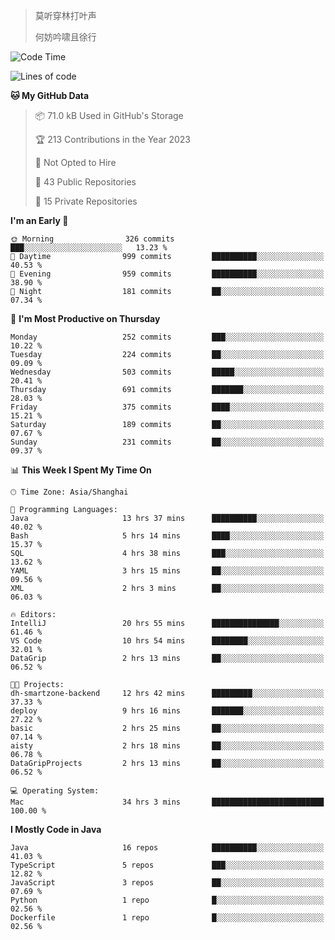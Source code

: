 > 莫听穿林打叶声
> 
> 何妨吟啸且徐行

<!-- ![Github Stats](https://github-readme-stats.vercel.app/api?username=catch6&count_private=true&show_icons=true&theme=gruvbox) -->

<!-- ![Top Langs](https://github-readme-stats.vercel.app/api/top-langs/?username=catch6&layout=compact) -->

<!--START_SECTION:waka-->
![Code Time](http://img.shields.io/badge/Code%20Time-355%20hrs%2030%20mins-blue)

![Lines of code](https://img.shields.io/badge/From%20Hello%20World%20I%27ve%20Written-9.3%20million%20lines%20of%20code-blue)

**🐱 My GitHub Data** 

> 📦 71.0 kB Used in GitHub's Storage 
 > 
> 🏆 213 Contributions in the Year 2023
 > 
> 🚫 Not Opted to Hire
 > 
> 📜 43 Public Repositories 
 > 
> 🔑 15 Private Repositories 
 > 
**I'm an Early 🐤** 

```text
🌞 Morning                326 commits         ███░░░░░░░░░░░░░░░░░░░░░░   13.23 % 
🌆 Daytime                999 commits         ██████████░░░░░░░░░░░░░░░   40.53 % 
🌃 Evening                959 commits         ██████████░░░░░░░░░░░░░░░   38.90 % 
🌙 Night                  181 commits         ██░░░░░░░░░░░░░░░░░░░░░░░   07.34 % 
```
📅 **I'm Most Productive on Thursday** 

```text
Monday                   252 commits         ███░░░░░░░░░░░░░░░░░░░░░░   10.22 % 
Tuesday                  224 commits         ██░░░░░░░░░░░░░░░░░░░░░░░   09.09 % 
Wednesday                503 commits         █████░░░░░░░░░░░░░░░░░░░░   20.41 % 
Thursday                 691 commits         ███████░░░░░░░░░░░░░░░░░░   28.03 % 
Friday                   375 commits         ████░░░░░░░░░░░░░░░░░░░░░   15.21 % 
Saturday                 189 commits         ██░░░░░░░░░░░░░░░░░░░░░░░   07.67 % 
Sunday                   231 commits         ██░░░░░░░░░░░░░░░░░░░░░░░   09.37 % 
```


📊 **This Week I Spent My Time On** 

```text
🕑︎ Time Zone: Asia/Shanghai

💬 Programming Languages: 
Java                     13 hrs 37 mins      ██████████░░░░░░░░░░░░░░░   40.02 % 
Bash                     5 hrs 14 mins       ████░░░░░░░░░░░░░░░░░░░░░   15.37 % 
SQL                      4 hrs 38 mins       ███░░░░░░░░░░░░░░░░░░░░░░   13.62 % 
YAML                     3 hrs 15 mins       ██░░░░░░░░░░░░░░░░░░░░░░░   09.56 % 
XML                      2 hrs 3 mins        ██░░░░░░░░░░░░░░░░░░░░░░░   06.03 % 

🔥 Editors: 
IntelliJ                 20 hrs 55 mins      ███████████████░░░░░░░░░░   61.46 % 
VS Code                  10 hrs 54 mins      ████████░░░░░░░░░░░░░░░░░   32.01 % 
DataGrip                 2 hrs 13 mins       ██░░░░░░░░░░░░░░░░░░░░░░░   06.52 % 

🐱‍💻 Projects: 
dh-smartzone-backend     12 hrs 42 mins      █████████░░░░░░░░░░░░░░░░   37.33 % 
deploy                   9 hrs 16 mins       ███████░░░░░░░░░░░░░░░░░░   27.22 % 
basic                    2 hrs 25 mins       ██░░░░░░░░░░░░░░░░░░░░░░░   07.14 % 
aisty                    2 hrs 18 mins       ██░░░░░░░░░░░░░░░░░░░░░░░   06.78 % 
DataGripProjects         2 hrs 13 mins       ██░░░░░░░░░░░░░░░░░░░░░░░   06.52 % 

💻 Operating System: 
Mac                      34 hrs 3 mins       █████████████████████████   100.00 % 
```

**I Mostly Code in Java** 

```text
Java                     16 repos            ██████████░░░░░░░░░░░░░░░   41.03 % 
TypeScript               5 repos             ███░░░░░░░░░░░░░░░░░░░░░░   12.82 % 
JavaScript               3 repos             ██░░░░░░░░░░░░░░░░░░░░░░░   07.69 % 
Python                   1 repo              █░░░░░░░░░░░░░░░░░░░░░░░░   02.56 % 
Dockerfile               1 repo              █░░░░░░░░░░░░░░░░░░░░░░░░   02.56 % 
```




<!--END_SECTION:waka-->
